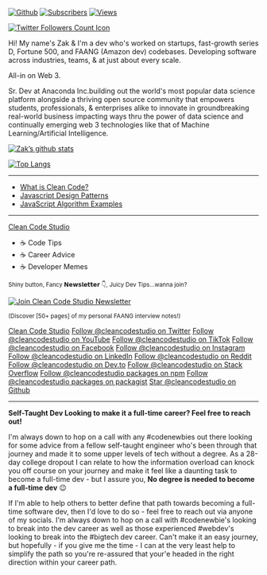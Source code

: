 
[![Github](https://img.shields.io/github/followers/zhorton34?label=Follow&style=social)](https://github.com/zhorton34)
[![Subscribers](https://img.shields.io/youtube/channel/subscribers/UCq0m4ebGqurYQLwD-1aYsvg?label=Subscribers&style=social)](https://www.youtube.com/channel/UCq0m4ebGqurYQLwD-1aYsvg?sub_confirmation=1) 
[![Views](https://img.shields.io/youtube/channel/views/UCq0m4ebGqurYQLwD-1aYsvg?label=Views&style=social)](https://www.youtube.com/channel/UCq0m4ebGqurYQLwD-1aYsvg?sub_confirmation=1)

[![Twitter Followers Count Icon](https://img.shields.io/twitter/follow/cleancodestudio?label=Followers&style=social)](https://twitter.com/intent/follow?screen_name=cleancodestudio)

<p style='text-align:center' align='center'>

Hi! My name's Zak & I'm a dev who's worked on startups, fast-growth series D, Fortune 500, and FAANG (Amazon dev) codebases. Developing software across industries, teams, & at just about every scale. 

All-in on Web 3.

Sr. Dev at Anaconda Inc.building out the world's most popular data science platform alongside a thriving open source community that empowers students, professionals, & enterprises alike to innovate in groundbreaking real-world business impacting ways thru the power of data science and continually emerging web 3 technologies like that of Machine Learning/Artificial Intelligence.

</p>  

<!-- <center>
	<a href="https://twitter.com/cleancodestudio"><img src="imgs/twitter.svg" alt="Twitter"></a>
	<a href="https://github.com/zhorton34"><img src="imgs/github.svg" alt="GitHub"></a>
	<a href="https://www.linkedin.com/in/zak-horton"><img src="imgs/linkedin.svg" alt="LinkedIn"></a>
	<a href="https://github.com/sponsors/cleancodestudio"><img src="imgs/sponsors.svg" alt="Sponsors"></a>
	<a href="https://terrytangyuan.github.io/cv.html"><img src="imgs/cv.svg" alt="Curriculum Vitae"></a>
	<a href="https://scholar.google.com/citations?user=2GYttqUAAAAJ&hl=en"><img src="imgs/citations.svg" alt="Citations"></a>
	<a href="https://raw.githubusercontent.com/terrytangyuan/terrytangyuan/master/imgs/wechat-qr-code.png"><img src="imgs/wechat.svg" alt="微信"></a>
</center> -->

[![Zak’s github stats](https://github-readme-stats.vercel.app/api?username=zhorton34)](https://github.com/zhorton34)


[![Top Langs](https://github-readme-stats.vercel.app/api/top-langs/?username=zhorton34)](https://github.com/zhorton34)


---

- [What is Clean Code?](https://cleancode.studio/clean-code)
- [Javascript Design Patterns](https://cleancode.studio/design-patterns)
- [JavaScript Algorithm Examples](https://cleancode.studio/algorithms)


---


[Clean Code Studio](https://cleancode.studio)
- ☕️ Code Tips
- ☕️ Career Advice
- ☕️ Developer Memes

<small>Shiny button, Fancy 𝗡𝗲𝘄𝘀𝗹𝗲𝘁𝘁𝗲𝗿 👇, Juicy Dev Tips...wanna join?</small> 

[![Join Clean Code Studio Newsletter](https://dev-to-uploads.s3.amazonaws.com/uploads/articles/f7hwc3k4pzedr59fnr9r.png)](https://cleancodestudio.paperform.co/)

<small>(Discover [50+ pages] of my personal FAANG interview notes!)</small>


[Clean Code Studio](https://cleancode.studio)
[Follow @cleancodestudio on Twitter](https://twitter.com/cleancodestudio)
[Follow @cleancodestudio on YouTube](https://youtube.com/c/cleancodestudio)
[Follow @cleancodestudio on TikTok](https://tiktok.com/@cleancodestudio)
[Follow @cleancodestudio on Facebook](https://facebook.com/cleancodestudio)
[Follow @cleancodestudio on Instagram](https://instagram.com/cleancodestudio)
[Follow @cleancodestudio on LinkedIn](https://linkedin.com/company/cleancodestudio)
[Follow @cleancodestudio on Reddit](https://reddit.com/r/cleancodestudio)
[Follow @cleancodestudio on Dev.to](https://dev.to/cleancodestudio)
[Follow @cleancodestudio on Stack Overflow](https://stackoverflow.com/users/8541350/clean-code-studio)
[Follow @cleancodestudio packages on npm](https://npmjs.com/~zhorton999)
[Follow @cleancodestudio packages on packagist](https://packagist.org/packages/clean-code-studio)
[Star @cleancodestudio on Github](https://github.com/zhorton34)


---

**Self-Taught Dev Looking to make it a full-time career? 
Feel free to reach out!**

I'm always down to hop on a call with any #codenewbies out there looking for some advice from a fellow self-taught engineer who's been through that journey and made it to some upper levels of tech without a degree. As a 28-day college dropout I can relate to how the information overload can knock you off course on your journey and make it feel like a daunting task to become a full-time dev - but I assure you, **No degree is needed to become a full-time dev** 😉 

If I'm able to help others to better define that path towards becoming a full-time software dev, then I'd love to do so - feel free to reach out via anyone of my socials. I'm always down to hop on a call with #codenewbie's looking to break into the dev career as well as those experienced #webdev's looking to break into the #bigtech dev career. Can't make it an easy journey, but hopefully - if you give me the time - I can at the very least help to simplify the path so you're re-assured that your'e headed in the right direction within your career path.
